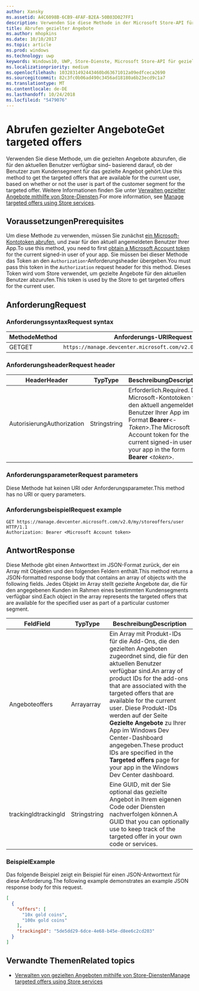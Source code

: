 ```yaml
---
author: Xansky
ms.assetid: A4C6098B-6CB9-4FAF-B2EA-50B03D027FF1
description: Verwenden Sie diese Methode in der Microsoft Store-API für gezielte Angebote, um die gezielten Angebote abzurufen, die für den aktuellen Benutzer im Zusammenhang mit der aktuellen App verfügbar sind.
title: Abrufen gezielter Angebote
ms.author: mhopkins
ms.date: 10/10/2017
ms.topic: article
ms.prod: windows
ms.technology: uwp
keywords: Windows10, UWP, Store-Dienste, Microsoft Store-API für gezielte Angebote, gezielte Angebote abrufen
ms.localizationpriority: medium
ms.openlocfilehash: 1032831492443460bd63671012a09edfceca2690
ms.sourcegitcommit: 82c3fc0b06ad490c3456ad18180a6b23ecd9c1a7
ms.translationtype: MT
ms.contentlocale: de-DE
ms.lasthandoff: 10/24/2018
ms.locfileid: "5479076"
---
```

# <a name="get-targeted-offers"></a><span data-ttu-id="1c6c2-104">Abrufen gezielter Angebote</span><span class="sxs-lookup"><span data-stu-id="1c6c2-104">Get targeted offers</span></span>

<span data-ttu-id="1c6c2-105">Verwenden Sie diese Methode, um die gezielten Angebote abzurufen, die für den aktuellen Benutzer verfügbar sind– basierend darauf, ob der Benutzer zum Kundensegment für das gezielte Angebot gehört.</span><span class="sxs-lookup"><span data-stu-id="1c6c2-105">Use this method to get the targeted offers that are available for the current user, based on whether or not the user is part of the customer segment for the targeted offer.</span></span> <span data-ttu-id="1c6c2-106">Weitere Informationen finden Sie unter [Verwalten gezielter Angebote mithilfe von Store-Diensten](manage-targeted-offers-using-windows-store-services.md).</span><span class="sxs-lookup"><span data-stu-id="1c6c2-106">For more information, see [Manage targeted offers using Store services](manage-targeted-offers-using-windows-store-services.md).</span></span>

## <a name="prerequisites"></a><span data-ttu-id="1c6c2-107">Voraussetzungen</span><span class="sxs-lookup"><span data-stu-id="1c6c2-107">Prerequisites</span></span>

<span data-ttu-id="1c6c2-108">Um diese Methode zu verwenden, müssen Sie zunächst [ein Microsoft-Kontotoken abrufen](manage-targeted-offers-using-windows-store-services.md#obtain-a-microsoft-account-token), und zwar für den aktuell angemeldeten Benutzer Ihrer App.</span><span class="sxs-lookup"><span data-stu-id="1c6c2-108">To use this method, you need to first [obtain a Microsoft Account token](manage-targeted-offers-using-windows-store-services.md#obtain-a-microsoft-account-token) for the current signed-in user of your app.</span></span> <span data-ttu-id="1c6c2-109">Sie müssen bei dieser Methode das Token an den ```Authorization```-Anforderungsheader übergeben.</span><span class="sxs-lookup"><span data-stu-id="1c6c2-109">You must pass this token in the ```Authorization``` request header for this method.</span></span> <span data-ttu-id="1c6c2-110">Dieses Token wird vom Store verwendet, um gezielte Angebote für den aktuellen Benutzer abzurufen.</span><span class="sxs-lookup"><span data-stu-id="1c6c2-110">This token is used by the Store to get targeted offers for the current user.</span></span>

## <a name="request"></a><span data-ttu-id="1c6c2-111">Anforderung</span><span class="sxs-lookup"><span data-stu-id="1c6c2-111">Request</span></span>


### <a name="request-syntax"></a><span data-ttu-id="1c6c2-112">Anforderungssyntax</span><span class="sxs-lookup"><span data-stu-id="1c6c2-112">Request syntax</span></span>

| <span data-ttu-id="1c6c2-113">Methode</span><span class="sxs-lookup"><span data-stu-id="1c6c2-113">Method</span></span> | <span data-ttu-id="1c6c2-114">Anforderungs-URI</span><span class="sxs-lookup"><span data-stu-id="1c6c2-114">Request URI</span></span>                                                                |
|--------|----------------------------------------------------------------------------|
| <span data-ttu-id="1c6c2-115">GET</span><span class="sxs-lookup"><span data-stu-id="1c6c2-115">GET</span></span>    | ```https://manage.devcenter.microsoft.com/v2.0/my/storeoffers/user``` |


### <a name="request-header"></a><span data-ttu-id="1c6c2-116">Anforderungsheader</span><span class="sxs-lookup"><span data-stu-id="1c6c2-116">Request header</span></span>

| <span data-ttu-id="1c6c2-117">Header</span><span class="sxs-lookup"><span data-stu-id="1c6c2-117">Header</span></span>        | <span data-ttu-id="1c6c2-118">Typ</span><span class="sxs-lookup"><span data-stu-id="1c6c2-118">Type</span></span>   | <span data-ttu-id="1c6c2-119">Beschreibung</span><span class="sxs-lookup"><span data-stu-id="1c6c2-119">Description</span></span>  |
|---------------|--------|--------------|
| <span data-ttu-id="1c6c2-120">Autorisierung</span><span class="sxs-lookup"><span data-stu-id="1c6c2-120">Authorization</span></span> | <span data-ttu-id="1c6c2-121">String</span><span class="sxs-lookup"><span data-stu-id="1c6c2-121">string</span></span> | <span data-ttu-id="1c6c2-122">Erforderlich.</span><span class="sxs-lookup"><span data-stu-id="1c6c2-122">Required.</span></span> <span data-ttu-id="1c6c2-123">Das Microsoft-Kontotoken für den aktuell angemeldeten Benutzer Ihrer App im Format **Bearer**&lt;*-Token*&gt;.</span><span class="sxs-lookup"><span data-stu-id="1c6c2-123">The Microsoft Account token for the current signed-in user of your app in the form **Bearer** &lt;*token*&gt;.</span></span> |


### <a name="request-parameters"></a><span data-ttu-id="1c6c2-124">Anforderungsparameter</span><span class="sxs-lookup"><span data-stu-id="1c6c2-124">Request parameters</span></span>

<span data-ttu-id="1c6c2-125">Diese Methode hat keinen URI oder Anforderungsparameter.</span><span class="sxs-lookup"><span data-stu-id="1c6c2-125">This method has no URI or query parameters.</span></span>

### <a name="request-example"></a><span data-ttu-id="1c6c2-126">Anforderungsbeispiel</span><span class="sxs-lookup"><span data-stu-id="1c6c2-126">Request example</span></span>

```syntax
GET https://manage.devcenter.microsoft.com/v2.0/my/storeoffers/user HTTP/1.1
Authorization: Bearer <Microsoft Account token>
```

## <a name="response"></a><span data-ttu-id="1c6c2-127">Antwort</span><span class="sxs-lookup"><span data-stu-id="1c6c2-127">Response</span></span>

<span data-ttu-id="1c6c2-128">Diese Methode gibt einen Antworttext im JSON-Format zurück, der ein Array mit Objekten und den folgenden Feldern enthält.</span><span class="sxs-lookup"><span data-stu-id="1c6c2-128">This method returns a JSON-formatted response body that contains an array of objects with the following fields.</span></span> <span data-ttu-id="1c6c2-129">Jedes Objekt im Array stellt gezielte Angebote dar, die für den angegebenen Kunden im Rahmen eines bestimmten Kundensegments verfügbar sind.</span><span class="sxs-lookup"><span data-stu-id="1c6c2-129">Each object in the array represents the targeted offers that are available for the specified user as part of a particular customer segment.</span></span>

| <span data-ttu-id="1c6c2-130">Feld</span><span class="sxs-lookup"><span data-stu-id="1c6c2-130">Field</span></span>      | <span data-ttu-id="1c6c2-131">Typ</span><span class="sxs-lookup"><span data-stu-id="1c6c2-131">Type</span></span>   | <span data-ttu-id="1c6c2-132">Beschreibung</span><span class="sxs-lookup"><span data-stu-id="1c6c2-132">Description</span></span>         |
|------------|--------|------------------|
| <span data-ttu-id="1c6c2-133">Angebote</span><span class="sxs-lookup"><span data-stu-id="1c6c2-133">offers</span></span>      | <span data-ttu-id="1c6c2-134">Array</span><span class="sxs-lookup"><span data-stu-id="1c6c2-134">array</span></span>  | <span data-ttu-id="1c6c2-135">Ein Array mit Produkt-IDs für die Add-Ons, die den gezielten Angeboten zugeordnet sind, die für den aktuellen Benutzer verfügbar sind.</span><span class="sxs-lookup"><span data-stu-id="1c6c2-135">An array of product IDs for the add-ons that are associated with the targeted offers that are available for the current user.</span></span> <span data-ttu-id="1c6c2-136">Diese Produkt-IDs werden auf der Seite **Gezielte Angebote** zu Ihrer App im Windows Dev Center-Dashboard angegeben.</span><span class="sxs-lookup"><span data-stu-id="1c6c2-136">These product IDs are specified in the **Targeted offers** page for your app in the Windows Dev Center dashboard.</span></span>            |
| <span data-ttu-id="1c6c2-137">trackingId</span><span class="sxs-lookup"><span data-stu-id="1c6c2-137">trackingId</span></span>  | <span data-ttu-id="1c6c2-138">String</span><span class="sxs-lookup"><span data-stu-id="1c6c2-138">string</span></span> | <span data-ttu-id="1c6c2-139">Eine GUID, mit der Sie optional das gezielte Angebot in Ihrem eigenen Code oder Diensten nachverfolgen können.</span><span class="sxs-lookup"><span data-stu-id="1c6c2-139">A GUID that you can optionally use to keep track of the targeted offer in your own code or services.</span></span> |


### <a name="example"></a><span data-ttu-id="1c6c2-140">Beispiel</span><span class="sxs-lookup"><span data-stu-id="1c6c2-140">Example</span></span>

<span data-ttu-id="1c6c2-141">Das folgende Beispiel zeigt ein Beispiel für einen JSON-Antworttext für diese Anforderung.</span><span class="sxs-lookup"><span data-stu-id="1c6c2-141">The following example demonstrates an example JSON response body for this request.</span></span>

```json
[
  {
    "offers": [
      "10x gold coins",
      "100x gold coins"
    ],
    "trackingId": "5de5dd29-6dce-4e68-b45e-d8ee6c2cd203"
  }
]
```

## <a name="related-topics"></a><span data-ttu-id="1c6c2-142">Verwandte Themen</span><span class="sxs-lookup"><span data-stu-id="1c6c2-142">Related topics</span></span>

* [<span data-ttu-id="1c6c2-143">Verwalten von gezielten Angeboten mithilfe von Store-Diensten</span><span class="sxs-lookup"><span data-stu-id="1c6c2-143">Manage targeted offers using Store services</span></span>](manage-targeted-offers-using-windows-store-services.md)

 

 
